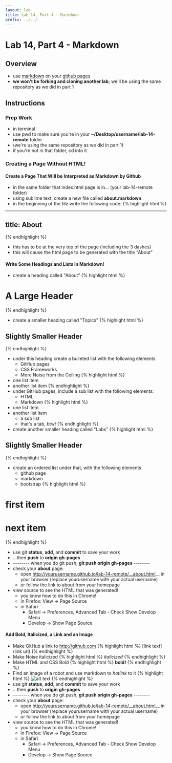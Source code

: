 ```yaml
---
layout: lab
title: Lab 14, Part 4 - Markdown
prefix: ../../
---
```


# Lab 14, Part 4 - Markdown

## Overview

* use [markdown](http://daringfireball.net/projects/markdown/basics) on your [github pages](http://pages.github.com/)
* __we won't be forking and cloning another lab__; we'll be using the same repository as we did in part 1

## Instructions

### Prep Work

* in terminal 
* use pwd to make sure you're in your __~/Desktop/username/lab-14-remote__ folder
* (we're using the same repository as we did in part 1)
* if you're not in that folder, cd into it

### Creating a Page Without HTML!

#### Create a Page That Will be Interpreted as Markdown by Github

* in the same folder that index.html page is in... (your lab-14-remote folder)
* using sublime text, create a new file called __about.markdown__
* in the beginning of the file write the following code:
{% highlight html %}
---
title: About
---
{% endhighlight %}
* this has to be at the very top of the page (including the 3 dashes)
* this will cause the html page to be generated with the title "About"

#### Write Some Headings and Lists in Markdown!

* create a heading called "About"
{% highlight html %}
# A Large Header
{% endhighlight %}
* create a smaller heading called "Topics"
{% highlight html %}
## Slightly Smaller Header
{% endhighlight %}
* under this heading create a bulleted list with the following elements
	* GitHub pages
	* CSS Frameworks
	* More Noise from the Ceiling
{% highlight html %}
* one list item
* another list item
{% endhighlight %}
* under GitHub pages, include a sub list with the following elements:
	* HTML
	* Markdown
{% highlight html %}
* one list item
* another list item
	* a sub list
	* that's a tab, btw!
{% endhighlight %}
* create another smaller heading called "Labs"
{% highlight html %}
## Slightly Smaller Header
{% endhighlight %}
* create an ordered list under that, with the following elements
	* github page
	* markdown
	* bootstrap
{% highlight html %}
# first item
# next item
{% endhighlight %}
* use git __status__, __add__, and __commit__ to save your work
* ...then __push__ to __origin__ __gh-pages__
* -------- when you do git push, __git push origin gh-pages__ -------- 
* check your __about__ page: 
	* open http://yourusername.github.io/lab-14-remote/__about.html__ in your browser (replace yourusername with your actual username)
	* or follow the link to about from your homepage
* view source  to see the HTML that was generated!
	* you know how to do this in Chrome!
	* in Firefox: View &rarr; Page Source
	* in Safari
		* Safari &rarr; Preferences, Advanced Tab - Check Show Develop Menu  
		* Develop &rarr; Show Page Source	

#### Add Bold, Italicized, a Link and an Image

* Make GitHub a link to http://github.com
{% highlight html %}
[link text](link url)
{% endhighlight %}
* Make Noise italicized
{% highlight html %}
_italicized_
{% endhighlight %}
* Make HTML and CSS Bold
{% highlight html %}
__bold!__
{% endhighlight %}
* Find an image of a robot and use markdown to _hotlink_ to it
{% highlight html %}
![alt text](/path/to/image.jpg)
{% endhighlight %}
* use git __status__, __add__, and __commit__ to save your work
* ...then __push__ to __origin__ __gh-pages__
* -------- when you do git push, __git push origin gh-pages__ -------- 
* check your __about__ page: 
	* open http://yourusername.github.io/lab-14-remote/__about.html__ in your browser (replace yourusername with your actual username)
	* or follow the link to about from your homepage
* view source  to see the HTML that was generated!
	* you know how to do this in Chrome!
	* in Firefox: View &rarr; Page Source
	* in Safari
		* Safari &rarr; Preferences, Advanced Tab - Check Show Develop Menu  
		* Develop &rarr; Show Page Source	
